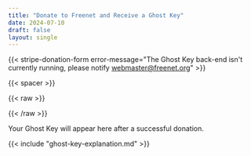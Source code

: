 ```yaml
---
title: "Donate to Freenet and Receive a Ghost Key"
date: 2024-07-10
draft: false
layout: single 
---
```


{{< stripe-donation-form error-message="The Ghost Key back-end isn't currently running, please notify webmaster@freenet.org" >}}

{{< spacer >}}

{{< raw >}}
<div id="certificateSection" style="display: none;">
  <h2>Your Ghost Key</h2>
  <p>Below is your Ghost Key. Please copy and save it securely.</p>
  <textarea id="combinedKey" rows="10" cols="64" readonly></textarea>
  <button id="copyCombinedKey">Copy Ghost Key</button>
</div>
{{< /raw >}}

<div id="errorMessage" style="display: none; color: red;"></div>

<div id="certificate-info">
  <p>Your Ghost Key will appear here after a successful donation.</p>
</div>

{{< include "ghost-key-explanation.md" >}}
